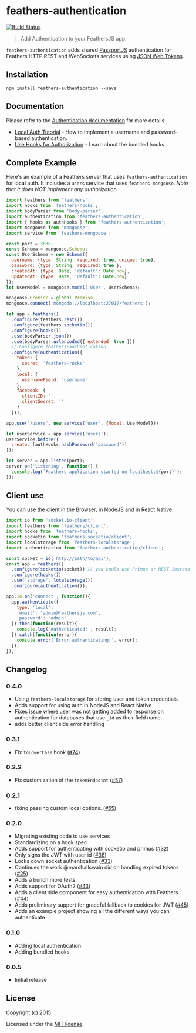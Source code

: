 # feathers-authentication

[![Build Status](https://travis-ci.org/feathersjs/feathers-authentication.png?branch=master)](https://travis-ci.org/feathersjs/feathers-authentication)

> Add Authentication to your FeathersJS app.

`feathers-authentication` adds shared [PassportJS](http://passportjs.org/) authentication for Feathers HTTP REST and WebSockets services using [JSON Web Tokens](http://jwt.io/).


## Installation

```
npm install feathers-authentication --save
```

## Documentation

Please refer to the [Authentication documentation](http://docs.feathersjs.com/authentication/readme.html) for more details:

- [Local Auth Tutorial](http://docs.feathersjs.com/authentication/local.html) - How to implement a username and password-based authentication.
- [Use Hooks for Authorization](http://docs.feathersjs.com/authorization/readme.html) - Learn about the bundled hooks.


## Complete Example

Here's an example of a Feathers server that uses `feathers-authentication` for local auth.  It includes a `users` service that uses `feathers-mongoose`.  *Note that it does NOT implement any authorization.*

```js
import feathers from 'feathers';
import hooks from 'feathers-hooks';
import bodyParser from 'body-parser';
import authentication from 'feathers-authentication';
import { hooks as authHooks } from 'feathers-authentication';
import mongoose from 'mongoose';
import service from 'feathers-mongoose';

const port = 3030;
const Schema = mongoose.Schema;
const UserSchema = new Schema({
  username: {type: String, required: true, unique: true},
  password: {type: String, required: true },
  createdAt: {type: Date, 'default': Date.now},
  updatedAt: {type: Date, 'default': Date.now}
});
let UserModel = mongoose.model('User', UserSchema);

mongoose.Promise = global.Promise;
mongoose.connect('mongodb://localhost:27017/feathers');

let app = feathers()
  .configure(feathers.rest())
  .configure(feathers.socketio())
  .configure(hooks())
  .use(bodyParser.json())
  .use(bodyParser.urlencoded({ extended: true }))
  // Configure feathers-authentication
  .configure(authentication({
    token: {
      secret: 'feathers-rocks'
    },
    local: {
      usernameField: 'username'
    },
    facebook: {
      clientID: '',
      clientSecret: ''
    }
  }));

app.use('/users', new service('user', {Model: UserModel}))

let userService = app.service('users');
userService.before({
  create: [authHooks.hashPassword('password')]
});

let server = app.listen(port);
server.on('listening', function() {
  console.log(`Feathers application started on localhost:${port}`);
});
```

## Client use

You can use the client in the Browser, in NodeJS and in React Native.

```js
import io from 'socket.io-client';
import feathers from 'feathers/client';
import hooks from 'feathers-hooks';
import socketio from 'feathers-socketio/client';
import localstorage from 'feathers-localstorage';
import authentication from 'feathers-authentication/client';

const socket = io('http://path/to/api');
const app = feathers()
  .configure(socketio(socket)) // you could use Primus or REST instead
  .configure(hooks())
  .use('storage', localstorage())
  .configure(authentication());

app.io.on('connect', function(){
  app.authenticate({
    type: 'local',
    'email': 'admin@feathersjs.com',
    'password': 'admin'
  }).then(function(result){
    console.log('Authenticated!', result);
  }).catch(function(error){
    console.error('Error authenticating!', error);
  });
});
```

## Changelog

### 0.4.0

- Using `feathers-localstorage` for storing user and token credentials.
- Adds support for using auth in NodeJS and React Native
- Fixes issue where user was not getting added to response on authentication for databases that use `_id` as their field name.
- adds better client side error handling

### 0.3.1

- Fix `toLowerCase` hook ([#74](https://github.com/feathersjs/feathers-authentication/issues/74))

### 0.2.2

- Fix customization of the `tokenEndpoint` ([#57](https://github.com/feathersjs/feathers-authentication/issues/57))

### 0.2.1

- fixing passing custom local options. ([#55](https://github.com/feathersjs/feathers-authentication/issues/55))


### 0.2.0

- Migrating existing code to use services
- Standardizing on a hook spec
- Adds support for authenticating with socketio and primus ([#32](https://github.com/feathersjs/feathers-authentication/issues/32))
- Only signs the JWT with user id ([#38](https://github.com/feathersjs/feathers-authentication/issues/38))
- Locks down socket authentication ([#33](https://github.com/feathersjs/feathers-authentication/issues/33))
- Continues the work @marshallswain did on handling expired tokens ([#25](https://github.com/feathersjs/feathers-authentication/issues/25))
- Adds a bunch more tests.
- Adds support for OAuth2 ([#43](https://github.com/feathersjs/feathers-authentication/issues/43))
- Adds a client side component for easy authentication with Feathers ([#44](https://github.com/feathersjs/feathers-authentication/issues/44))
- Adds preliminary support for graceful fallback to cookies for JWT ([#45](https://github.com/feathersjs/feathers-authentication/issues/45))
- Adds an example project showing all the different ways you can authenticate 

### 0.1.0

- Adding local authentication
- Adding bundled hooks

### 0.0.5

- Initial release

## License

Copyright (c) 2015

Licensed under the [MIT license](LICENSE).
